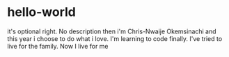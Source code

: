 # hello-world
it's optional right. No description then
i'm Chris-Nwaije Okemsinachi and this year i choose to do what i love. I'm learning to code finally.
I've tried to live for the family. Now I live for me
